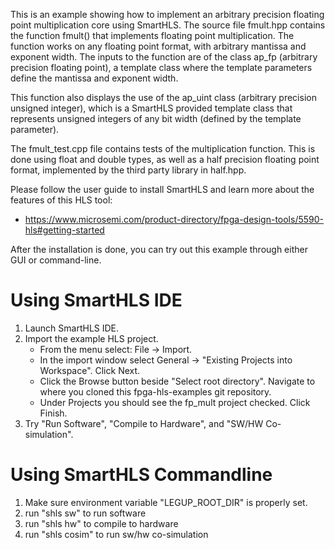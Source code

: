 This is an example showing how to implement an arbitrary precision floating point
multiplication core using SmartHLS. The source file fmult.hpp contains the
function fmult() that implements floating point multiplication. The function
works on any floating point format, with arbitrary mantissa and exponent width.
The inputs to the function are of the class ap_fp (arbitrary precision floating
point), a template class where the template parameters define the mantissa and
exponent width.

This function also displays the use of the ap_uint class (arbitrary precision
unsigned integer), which is a SmartHLS provided template class that represents
unsigned integers of any bit width (defined by the template parameter).

The fmult_test.cpp file contains tests of the multiplication function. This is
done using float and double types, as well as a half precision floating point
format, implemented by the third party library in half.hpp.

Please follow the user guide to install SmartHLS and learn more about the features of this HLS tool:
 - https://www.microsemi.com/product-directory/fpga-design-tools/5590-hls#getting-started

After the installation is done, you can try out this example through either GUI
or command-line. 

# Using SmartHLS IDE
1. Launch SmartHLS IDE.
2. Import the example HLS project.
   * From the menu select: File -> Import.
   * In the import window select General -> "Existing Projects into Workspace". Click Next.
   * Click the Browse button beside "Select root directory". Navigate to where you cloned this fpga-hls-examples git repository.
   * Under Projects you should see the fp_mult project checked. Click Finish.
3. Try "Run Software", "Compile to Hardware", and "SW/HW Co-simulation".

# Using SmartHLS Commandline
1. Make sure environment variable "LEGUP_ROOT_DIR" is properly set. 
2. run "shls sw" to run software
3. run "shls hw" to compile to hardware
4. run "shls cosim" to run sw/hw co-simulation
